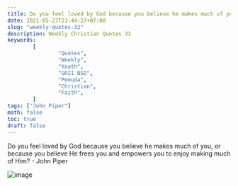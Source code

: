 ```yaml
---
title: Do you feel loved by God because you believe he makes much of you, or because you believe he frees you and empowers you to enjoy making much of him?
date: 2021-05-27T23:44:27+07:00
slug: "weekly-quotes-32"
description: Weekly Christian Quotes 32
keywords: 
        [
                "Quotes",
                "Weekly",
                "Youth",
                "GRII BSD",
                "Pemuda",
                "Christian",
                "Faith",
        ]
tags: ["John Piper"]
math: false
toc: true
draft: false
---
```


Do you feel loved by God because you believe he makes much of you, or because you believe He frees you and empowers you to enjoy making much of Him? - John Piper

![image](/images/quotes/20210527.jpeg)
